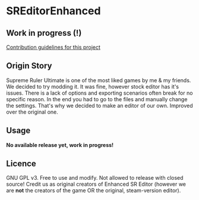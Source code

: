 # SREditorEnhanced

## Work in progress (!)
[Contribution guidelines for this project](CONTRIBUTING.md)

## Origin Story
Supreme Ruler Ultimate is one of the most liked games by me & my friends. We decided to try modding it. It was fine, however stock editor has it's issues.
There is a lack of options and exporting scenarios often break for no specific reason. In the end you had to go to the files and manually change the settings.
That's why we decided to make an editor of our own. Improved over the original one.

## Usage
**No available release yet, work in progress!**

## Licence
GNU GPL v3. Free to use and modify. Not allowed to release with closed source! Credit us as original creators of Enhanced SR Editor (however we are **not** the creators of the game OR the original, steam-version editor).

